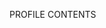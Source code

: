 PROFILE CONTENTS

<!-- Nicholas Matthew -->

<!-- NAVIGATION -->
<!-- UPPER STICKY NAVIGATION = Home, Projects, About Me, Get in Touch -->

<!-- --------- --------- --------- ---------HOME--------- --------- --------- ----------->

<!-- --------------------------HEADER-------------------------- -->
<!-- Hello! I'm Matthew! -->
<!-- BINUS UNIVERSITY UNDERGRADUATE -->
<!-- ASPIRING FULL STACK DEVELOPER AND ENTREPRENEUR -->

<!-- --------------------------RELEVANT SKILLS-------------------------- -->
<!-- RELEVANT SKILLS -->
<!-- KASI MARQUEE SEMUA SOFTWARE YG DIPELAJARIN DI BINUS -->

<!-- TIMELINE -->
<!-- PENDIDIKAN SMA (PENDEK AJA ) -->

<!-- ------------------STRUKTUR TIMELINE------------------ -->
<!-- HEADING (ISI JUDUL AKTIVITAS & LOGO AKTIVITASNYA) -->
<!-- PENJELASAN  AKTIVITAS  -->

<!-- -----------------TIMELINE CONTENTS-----------------  -->
<!-- HIGH SCHOOL EDUCATION -> SMA SANTA URSULA BSD (2019 - 2022)-->
<!-- BINUS UNIVERSITY BEST SCHOOL SCHOLARSHIP RECIPIENT (1ST COHORT) -> (8 September 2021) -->
<!-- BINUS UNIVERSITY UNDERGRADUATE STUDENT -> STUDYING MOBILE APPLICATION & TECHNOLOGY  (2022 - CURRENT)-->
<!-- BINUS UNIVERSITY NEW ASSISTANT RECRUITMENT CORE TRAINING PARTICIPANT -> (22 December 2022) -->
<!-- BINUS UNIVERSITY STUDENT MENTOR -> (EVEN SEMESTER OF 2023/2024) -->

<!-- --------- --------- --------- ---------ABOUT ME--------- --------- --------- ----------->
<!-- Here's the revised "About Me" paragraph incorporating your interest in the Apple Developer Academy:

**About Me - Example for Full-Stack Developer & Aspiring Entrepreneur**

Passionate Full-Stack Developer & Entrepreneur
Building innovative web apps and businesses that make a difference drives me. My tech journey began after high school, and BINUS's NAR 23-1 program accelerated my skills in Flutter, Kotlin, and web development. I'm particularly passionate about user-friendly mobile and web apps.

Beyond Coding
Technology can solve real-world problems! I'm building KRONE.ID, a crypto news app, and CreationsCreaturesID, an online isopod pet business.

Sharing Knowledge & Values
I believe in sharing knowledge. During university, I mentored fellow students, and their growth has been rewarding. As a Christian, I strive to share values and make a positive impact, inspired by Steve Jobs (you can add the quote here).

FOOTER - QUOTES
<!-- The people who are crazy enough to think they can change the world
are the ones who do. -->
<!-- Steve Jobs -->

<!-- Feel free to reach out! Let's connect and discuss how we can work together to give value to other people! -->

<!-- Contact: nicholasmatt2403@gmail.com / [https://www.linkedin.com/in/nicholas-matthew-b75579217/?utm_source=share&utm_campaign=share_via&utm_content=profile&utm_medium=ios_app]-->


<!-- color palette -->
<!-- #321919,
    #7b2010,
    #c11818,
    #bf400d,
    #ef900c,
    #efab0c -->